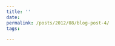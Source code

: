 ```yaml
---
title: ''
date: 
permalink: /posts/2012/08/blog-post-4/
tags:
  
---
```


<!-- This post will show up by default. To disable scheduling of future posts, edit `config.yml` and set `future: false`.  -->
